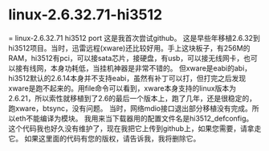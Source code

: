 # linux-2.6.32.71-hi3512
=
linux-2.6.32.71 hi3512 port
这是我首次尝试github。
这是早些年移植2.6.32到hi3512项目。当时，迅雷远程(xware)还比较好用。手上这块板子，有256M的RAM，hi3512有pci，可以接sata芯片，接硬盘，有usb，可以接无线网卡，也可以接有线网，本身功耗低，当挂机神器是非常不错的。
但xware是eabi的abi，hi3512默认的2.6.14本身并不支持eabi，虽然有补丁可以打，但打完之后发现xware是跑不起来的。用file命令可以看到，xware本身支持的linux版本为2.6.21，所以索性就移植到了2.6的最后一个版本上，跑了几年，还是很稳定的，跑xware，btsync，没有问题。
当时，网络mdio接口退出部分移植没有完成。所以eth不能编译为模块。
我用来当下载器用的配置文件名是hi3512_defconfig。
这个代码我也好久没有维护了，现在我把它上传到github上，如果您需要，请拿走它。
如果这里面的代码有您的版权，请告诉我，我将删除它。
